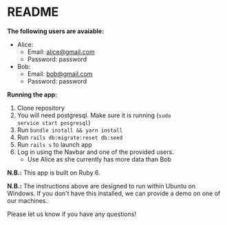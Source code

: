 # README

**The following users are avaiable:**
* Alice:
	- Email: alice@gmail.com
	- Password: password
* Bob:
	- Email: bob@gmail.com
	- Password: password

**Running the app:**
1. Clone repository
2. You will need postgresql. Make sure it is running (<code>sudo service start posgresql</code>)
3. Run <code>bundle install && yarn install</code>
4. Run <code>rails db:migrate:reset db:seed</code>
5. Run <code>rails s</code> to launch app
6. Log in using the Navbar and one of the provided users. 
	- Use Alice as she currently has more data than Bob
	
**N.B.:** This app is built on Ruby 6.

**N.B.:** The instructions above are designed to run within Ubuntu on Windows. If you don't have this installed, we can provide a demo on one of our machines.

Please let us know if you have any questions!
